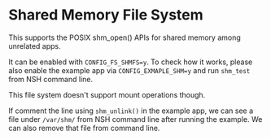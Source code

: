 # Shared Memory File System

This supports the POSIX shm\_open() APIs for shared memory among
unrelated apps.

It can be enabled with `CONFIG_FS_SHMFS=y`. To check how it works,
please also enable the example app via `CONFIG_EXMAPLE_SHM=y` and run
`shm_test` from NSH command line.

This file system doesn't support mount operations though.

If comment the line using `shm_unlink()` in the example app, we can see
a file under `/var/shm/` from NSH command line after running the
example. We can also remove that file from command line.
